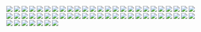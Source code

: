 [![](Dailektic.png)](https://github.com/ivop/rc-archive/raw/master/D/Dailektic.xex)
[![](DalekAttack!.png)](https://github.com/ivop/rc-archive/raw/master/D/DalekAttack!.xex)
[![](Daphna.png)](https://github.com/ivop/rc-archive/raw/master/D/Daphna.xex)
[![](DarkMatterAndroid.png)](https://github.com/ivop/rc-archive/raw/master/D/DarkMatterAndroid.xex)
[![](DarkMatterFive.png)](https://github.com/ivop/rc-archive/raw/master/D/DarkMatterFive.xex)
[![](DarkReflections.png)](https://github.com/ivop/rc-archive/raw/master/D/DarkReflections.xex)
[![](DarkSideOfTheMoon.png)](https://github.com/ivop/rc-archive/raw/master/D/DarkSideOfTheMoon.xex)
[![](DarthRainbow.png)](https://github.com/ivop/rc-archive/raw/master/D/DarthRainbow.xex)
[![](Dassault_Mercure_100.png)](https://github.com/ivop/rc-archive/raw/master/D/Dassault_Mercure_100.xex)
[![](Dave2001b152.png)](https://github.com/ivop/rc-archive/raw/master/D/Dave2001b152.xex)
[![](DawnBreak.png)](https://github.com/ivop/rc-archive/raw/master/D/DawnBreak.xex)
[![](Dawnthorn1.png)](https://github.com/ivop/rc-archive/raw/master/D/Dawnthorn1.xex)
[![](Dawnthorn2.png)](https://github.com/ivop/rc-archive/raw/master/D/Dawnthorn2.xex)
[![](DayEarthStoodStill.png)](https://github.com/ivop/rc-archive/raw/master/D/DayEarthStoodStill.xex)
[![](DeciduousForest.png)](https://github.com/ivop/rc-archive/raw/master/D/DeciduousForest.xex)
[![](DeepDiver.png)](https://github.com/ivop/rc-archive/raw/master/D/DeepDiver.xex)
[![](demoscene.png)](https://github.com/ivop/rc-archive/raw/master/D/demoscene.xex)
[![](Desert2.png)](https://github.com/ivop/rc-archive/raw/master/D/Desert2.xex)
[![](DesertIslandIdea.png)](https://github.com/ivop/rc-archive/raw/master/D/DesertIslandIdea.xex)
[![](DesertTower.png)](https://github.com/ivop/rc-archive/raw/master/D/DesertTower.xex)
[![](DieselPunkDestroyerbot.png)](https://github.com/ivop/rc-archive/raw/master/D/DieselPunkDestroyerbot.xex)
[![](DieselPunkDirigible.png)](https://github.com/ivop/rc-archive/raw/master/D/DieselPunkDirigible.xex)
[![](DieselPunkJetbike.png)](https://github.com/ivop/rc-archive/raw/master/D/DieselPunkJetbike.xex)
[![](DieselPunkLocomotive.png)](https://github.com/ivop/rc-archive/raw/master/D/DieselPunkLocomotive.xex)
[![](DieselPunkMech88-T.png)](https://github.com/ivop/rc-archive/raw/master/D/DieselPunkMech88-T.xex)
[![](DieselPunkMechtank.png)](https://github.com/ivop/rc-archive/raw/master/D/DieselPunkMechtank.xex)
[![](DieselPunkSingelTank.png)](https://github.com/ivop/rc-archive/raw/master/D/DieselPunkSingelTank.xex)
[![](DieselPunkTransporter.png)](https://github.com/ivop/rc-archive/raw/master/D/DieselPunkTransporter.xex)
[![](DieselPunkTricar.png)](https://github.com/ivop/rc-archive/raw/master/D/DieselPunkTricar.xex)
[![](DigitalHorizon.png)](https://github.com/ivop/rc-archive/raw/master/D/DigitalHorizon.xex)
[![](DigitalVisine.png)](https://github.com/ivop/rc-archive/raw/master/D/DigitalVisine.xex)
[![](Discovery1.png)](https://github.com/ivop/rc-archive/raw/master/D/Discovery1.xex)
[![](Disenchantment1smincomplete11_FIXED.png)](https://github.com/ivop/rc-archive/raw/master/D/Disenchantment1smincomplete11_FIXED.xex)
[![](Disenchantment1smincomplete6.png)](https://github.com/ivop/rc-archive/raw/master/D/Disenchantment1smincomplete6.xex)
[![](DJT.png)](https://github.com/ivop/rc-archive/raw/master/D/DJT.xex)
[![](dkc1.png)](https://github.com/ivop/rc-archive/raw/master/D/dkc1.xex)
[![](dkc2.png)](https://github.com/ivop/rc-archive/raw/master/D/dkc2.xex)
[![](Dlair-04.png)](https://github.com/ivop/rc-archive/raw/master/D/Dlair-04.xex)
[![](dlaw.png)](https://github.com/ivop/rc-archive/raw/master/D/dlaw.xex)
[![](Doe&Buck.png)](https://github.com/ivop/rc-archive/raw/master/D/Doe&Buck.xex)
[![](Doe&Fawn.png)](https://github.com/ivop/rc-archive/raw/master/D/Doe&Fawn.xex)
[![](done2.png)](https://github.com/ivop/rc-archive/raw/master/D/done2.xex)
[![](done.png)](https://github.com/ivop/rc-archive/raw/master/D/done.xex)
[![](Doom1.png)](https://github.com/ivop/rc-archive/raw/master/D/Doom1.xex)
[![](DOTC_music.png)](https://github.com/ivop/rc-archive/raw/master/D/DOTC_music.xex)
[![](DragonFlyA.png)](https://github.com/ivop/rc-archive/raw/master/D/DragonFlyA.xex)
[![](DragonsFire.png)](https://github.com/ivop/rc-archive/raw/master/D/DragonsFire.xex)
[![](DragonSiege.png)](https://github.com/ivop/rc-archive/raw/master/D/DragonSiege.xex)
[![](DragonSlayer.png)](https://github.com/ivop/rc-archive/raw/master/D/DragonSlayer.xex)
[![](DragonSpell.png)](https://github.com/ivop/rc-archive/raw/master/D/DragonSpell.xex)
[![](dragon.png)](https://github.com/ivop/rc-archive/raw/master/D/dragon.xex)
[![](DREAMHOUSE.png)](https://github.com/ivop/rc-archive/raw/master/D/DREAMHOUSE.xex)
[![](DrinkGlas.png)](https://github.com/ivop/rc-archive/raw/master/D/DrinkGlas.xex)
[![](DrSmith-Robot2.png)](https://github.com/ivop/rc-archive/raw/master/D/DrSmith-Robot2.xex)
[![](DuckSeason.png)](https://github.com/ivop/rc-archive/raw/master/D/DuckSeason.xex)
[![](dwarfquick.png)](https://github.com/ivop/rc-archive/raw/master/D/dwarfquick.xex)
[![](DyingWorld.png)](https://github.com/ivop/rc-archive/raw/master/D/DyingWorld.xex)
